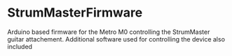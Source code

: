 # StrumMasterFirmware

Arduino based firmware for the Metro M0 controlling the StrumMaster guitar attachement. Additional software used for controlling the device also included
